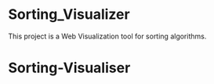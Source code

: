 # Sorting_Visualizer

This project is a Web Visualization tool for sorting algorithms.
# Sorting-Visualiser
